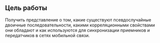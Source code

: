 ## Цель работы
Получить представление о том, какие существуют псевдослучайные
двоичные последовательности, какими корреляционными свойствами они
обладают и как используются для синхронизации приемников и передатчиков в
сетях мобильной связи. 
